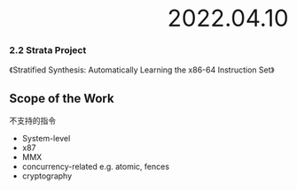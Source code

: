 <div style="text-align:right; font-size:3em;">2022.04.10</div>

### 2.2 Strata Project

《Stratified Synthesis: Automatically Learning the x86-64 Instruction Set》

## Scope of the Work

不支持的指令

* System-level
* x87
* MMX
* concurrency-related e.g. atomic, fences
* cryptography
